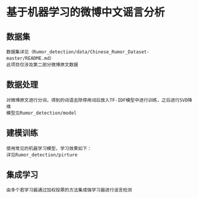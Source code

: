 
# 基于机器学习的微博中文谣言分析
## 数据集
    数据集详见（Rumor_detection/data/Chinese_Rumor_Dataset-master/README.md）
    此项目仅涉及第二部分微博原文数据
    
## 数据处理
    对微博原文进行分词，得到的词语去除停用词后放入TF-IDF模型中进行训练，之后进行SVD降维
    模型见Rumor_detection/model
## 建模训练
    使用常见的机器学习模型，学习效果如下：
    详见Rumor_detection/pirture
    
## 集成学习
    由多个若学习器通过加权投票的方法集成强学习器进行谣言检测
